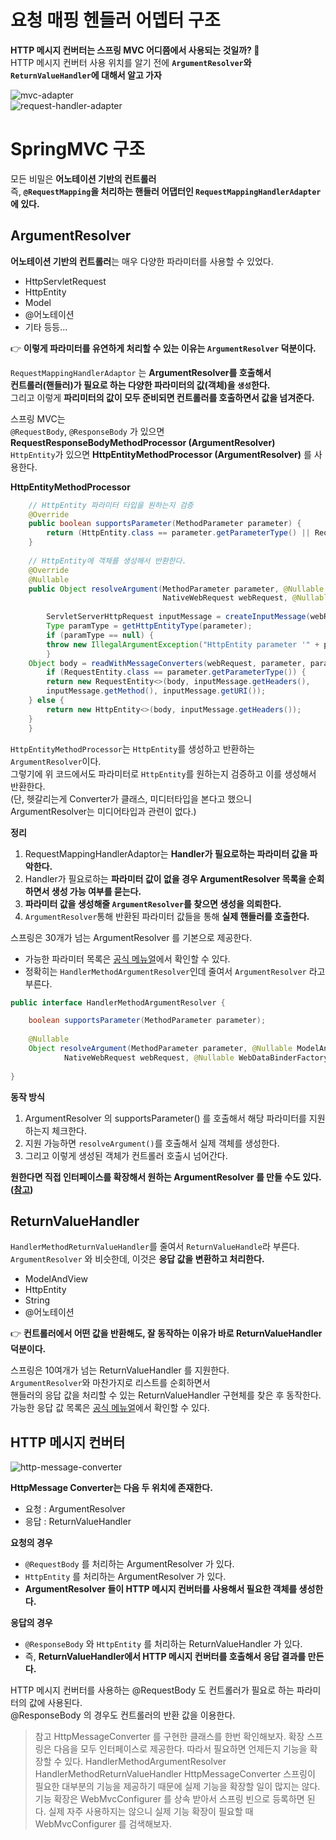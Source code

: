 요청 매핑 헨들러 어뎁터 구조
=============================   
**HTTP 메시지 컨버터는 스프링 MVC 어디쯤에서 사용되는 것일까? 🤔**      
HTTP 메시지 컨버터 사용 위치를 알기 전에 **`ArgumentResolver`와 `ReturnValueHandler`에 대해서 알고 가자**      
    
![mvc-adapter](https://user-images.githubusercontent.com/50267433/128370135-991bf2dd-b5c9-4a62-a79d-8db95e5a9299.PNG)    
![request-handler-adapter](https://user-images.githubusercontent.com/50267433/128369947-d28f62a3-39a5-4bad-9180-03d6e3731142.PNG)     
   
# SpringMVC 구조     
모든 비밀은 **어노테이션 기반의 컨트롤러**     
즉, **`@RequestMapping`을 처리하는 핸들러 어댑터인 `RequestMappingHandlerAdapter`에 있다.**        

## ArgumentResolver
      
**어노테이션 기반의 컨트롤러**는 매우 다양한 파라미터를 사용할 수 있었다.      
    
* HttpServletRequest
* HttpEntity 
* Model
* @어노테이션  
* 기타 등등...  
        
👉 **이렇게 파라미터를 유연하게 처리할 수 있는 이유는 `ArgumentResolver` 덕분이다.**              
   
`RequestMappingHandlerAdaptor` 는 **ArgumentResolver를 호출해서**      
**컨트롤러(핸들러)가 필요로 하는 다양한 파라미터의 값(객체)을 `생성`한다.**    
그리고 이렇게 **파리미터의 값이 모두 준비되면 컨트롤러를 호출하면서 값을 넘겨준다.**           

스프링 MVC는    
`@RequestBody`, `@ResponseBody` 가 있으면 **RequestResponseBodyMethodProcessor (ArgumentResolver)**       
`HttpEntity`가 있으면 **HttpEntityMethodProcessor (ArgumentResolver)** 를 사용한다.    
   
**HttpEntityMethodProcessor**    
```java
    // HttpEntity 파라미터 타입을 원하는지 검증           
    @Override
    public boolean supportsParameter(MethodParameter parameter) {
        return (HttpEntity.class == parameter.getParameterType() || RequestEntity.class == parameter.getParameterType());
    }
	   
    // HttpEntity에 객체를 생성해서 반환한다.    	
    @Override
    @Nullable
    public Object resolveArgument(MethodParameter parameter, @Nullable ModelAndViewContainer mavContainer, 
                                  NativeWebRequest webRequest, @Nullable WebDataBinderFactory binderFactory) throws IOException, HttpMediaTypeNotSupportedException {
				  
        ServletServerHttpRequest inputMessage = createInputMessage(webRequest);
        Type paramType = getHttpEntityType(parameter);
        if (paramType == null) {
	    throw new IllegalArgumentException("HttpEntity parameter '" + parameter.getParameterName() + "' in method " + parameter.getMethod() + " is not parameterized");
        }
	Object body = readWithMessageConverters(webRequest, parameter, paramType);
        if (RequestEntity.class == parameter.getParameterType()) {
	    return new RequestEntity<>(body, inputMessage.getHeaders(),
	    inputMessage.getMethod(), inputMessage.getURI());
	} else {
	    return new HttpEntity<>(body, inputMessage.getHeaders());
	}
    }	
```
`HttpEntityMethodProcessor`는 `HttpEntity`를 생성하고 반환하는 `ArgumentResolver`이다.       
그렇기에 위 코드에서도 파라미터로 `HttpEntity`를 원하는지 검증하고 이를 생성해서 반환한다.          
(단, 헷갈리는게 Converter가 클래스, 미디터타입을 본다고 했으니 ArgumentResolver는 미디어타입과 관련이 없다.)          
  
**정리**    
1. RequestMappingHandlerAdaptor는 **Handler가 필요로하는 파라미터 값을 파악한다.**   
2. Handler가 필요로하는 **파라미터 값이 없을 경우 ArgumentResolver 목록을 순회하면서 생성 가능 여부를 묻는다.**      
3. **파라미터 값을 생성해줄 `ArgumentResolver`를 찾으면 생성을 의뢰한다.**   
4. `ArgumentResolver`통해 반환된 파라미터 값들을 통해 **실제 핸들러를 호출한다.**       

스프링은 30개가 넘는 ArgumentResolver 를 기본으로 제공한다.    

* 가능한 파라미터 목록은 [공식 메뉴얼](https://docs.spring.io/spring-framework/docs/current/reference/html/web.html#mvc-annarguments)에서 확인할 수 있다.    
* 정확히는 `HandlerMethodArgumentResolver`인데 줄여서 `ArgumentResolver` 라고 부른다.    



```java
public interface HandlerMethodArgumentResolver {

	boolean supportsParameter(MethodParameter parameter);
    
	@Nullable
	Object resolveArgument(MethodParameter parameter, @Nullable ModelAndViewContainer mavContainer,
			NativeWebRequest webRequest, @Nullable WebDataBinderFactory binderFactory) throws Exception;
            
}
```
  
**동작 방식**       
1. ArgumentResolver 의 supportsParameter() 를 호출해서 해당 파라미터를 지원하는지 체크한다.   
2. 지원 가능하면 `resolveArgument()`를 호출해서 실제 객체를 생성한다.    
3. 그리고 이렇게 생성된 객체가 컨트롤러 호출시 넘어간다.   
       
**원한다면 직접 인터페이스를 확장해서 원하는 ArgumentResolver 를 만들 수도 있다.([참고](https://jaehun2841.github.io/2018/08/10/2018-08-10-spring-argument-resolver/#custom-argument-resolver-%EB%93%B1%EB%A1%9D%ED%95%98%EA%B8%B0))**       
     
## ReturnValueHandler  
  
`HandlerMethodReturnValueHandler`를 줄여서 `ReturnValueHandle`라 부른다.       
`ArgumentResolver` 와 비슷한데, 이것은 **응답 값을 변환하고 처리한다.**           
 
 * ModelAndView 
 * HttpEntity 
 * String
 * @어노테이션   
     
👉 **컨트롤러에서 어떤 값을 반환해도, 잘 동작하는 이유가 바로 ReturnValueHandler 덕분이다.**           
         
스프링은 10여개가 넘는 ReturnValueHandler 를 지원한다.          
`ArgumentResolver`와 마찬가지로 리스트를 순회하면서        
핸들러의 응답 값을 처리할 수 있는 ReturnValueHandler 구현체를 찾은 후 동작한다.        
가능한 응답 값 목록은 [공식 메뉴얼](https://docs.spring.io/spring-framework/docs/current/reference/html/web.html#mvc-annreturn-types)에서 확인할 수 있다.         
       
## HTTP 메시지 컨버터            
    
![http-message-converter](https://user-images.githubusercontent.com/50267433/128376402-9cb23dd9-c09e-47b2-952b-14043a452701.PNG)  
       
**HttpMessage Converter는 다음 두 위치에 존재한다.**       
* 요청 : ArgumentResolver   
* 응답 : ReturnValueHandler   
  
**요청의 경우**    
* `@RequestBody` 를 처리하는 ArgumentResolver 가 있다.    
* `HttpEntity` 를 처리하는 ArgumentResolver 가 있다.      
* **ArgumentResolver 들이 HTTP 메시지 컨버터를 사용해서 필요한 객체를 생성한다.**      
    
**응답의 경우**         
* `@ResponseBody` 와 `HttpEntity` 를 처리하는 ReturnValueHandler 가 있다.         
* 즉, **ReturnValueHandler에서 HTTP 메시지 컨버터를 호출해서 응답 결과를 만든다.**      
   

HTTP 메시지 컨버터를 사용하는 @RequestBody 도 컨트롤러가 필요로 하는 파라미터의 값에 사용된다.       
@ResponseBody 의 경우도 컨트롤러의 반환 값을 이용한다.  


> 참고
> HttpMessageConverter 를 구현한 클래스를 한번 확인해보자.
확장
스프링은 다음을 모두 인터페이스로 제공한다. 따라서 필요하면 언제든지 기능을 확장할 수 있다.
HandlerMethodArgumentResolver
HandlerMethodReturnValueHandler
HttpMessageConverter
스프링이 필요한 대부분의 기능을 제공하기 때문에 실제 기능을 확장할 일이 많지는 않다. 기능 확장은
WebMvcConfigurer 를 상속 받아서 스프링 빈으로 등록하면 된다. 실제 자주 사용하지는 않으니 실제 기능
확장이 필요할 때 WebMvcConfigurer 를 검색해보자.
